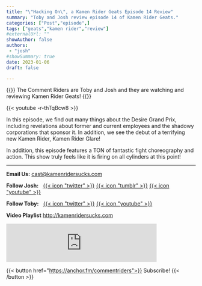 ```yaml
---
title: "\"Hacking On\", a Kamen Rider Geats Episode 14 Review"
summary: "Toby and Josh review episode 14 of Kamen Rider Geats."
categories: ["Post","episode",]
tags: ["geats","kamen rider","review"]
#externalUrl: ""
showAuthor: false
authors:
 - "josh"
#showSummary: true
date: 2023-01-06
draft: false

---
```


{{<lead>}}
The Comment Riders are Toby and Josh and they are watching and reviewing Kamen Rider Geats!
{{</lead>}}

{{< youtube -r-thTqBcw8 >}}

In this episode, we find out many things about the Desire Grand Prix, including revelations about former and current employees and the shadowy corporations that sponsor it. In addition, we see the debut of a terrifying new Kamen Rider, Kamen Rider Glare!

In addition, this episode features a TON of fantastic fight choreography and action. This show truly feels like it is firing on all cylinders at this point!

---

**Email Us:** cast@kamenridersucks.com

**Follow Josh:**&nbsp;&nbsp; <a href='https://twitter.com/PrettyDeceJosh'>{{< icon "twitter" >}}</a>&nbsp;<a href='https://prettydecejosh.tumblr.com'>{{< icon "tumblr" >}}</a>&nbsp;<a href='https://www.youtube.com/prettydece'>{{< icon "youtube" >}}</a>

**Follow Toby:**&nbsp;&nbsp; <a href='https://twitter.com/LifeOfTobes'>{{< icon "twitter" >}}</a>&nbsp;<a href='https://www.youtube.com/tobesplays'>{{< icon "youtube" >}}</a>

**Video Playlist** http://kamenridersucks.com

<iframe src="https://anchor.fm/commentriders/embed/episodes/Kamen-Rider-Geats-14---Hacking-On-e1t63cb" height="102px" width="400px" frameborder="0" scrolling="no"></iframe>

<p>

{{< button href="https://anchor.fm/commentriders">}}
Subscribe!
{{< /button >}}